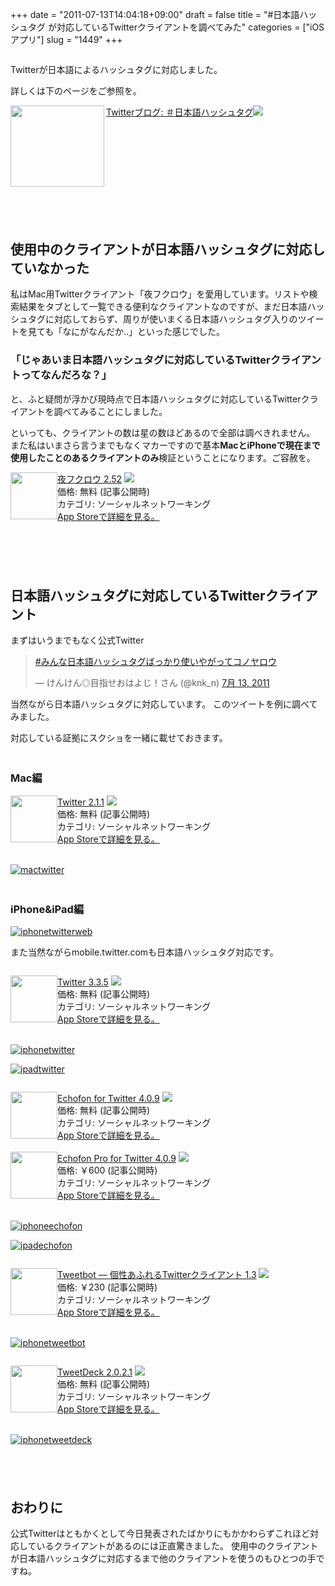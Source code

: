+++
date = "2011-07-13T14:04:18+09:00"
draft = false
title = "#日本語ハッシュタグ が対応しているTwitterクライアントを調べてみた"
categories = ["iOSアプリ"]
slug = "1449"
+++

<img src="http://knk-n.com.s3-website-ap-northeast-1.amazonaws.com/images/2011/07/twitter-japan.png" alt="" class="aligncenter size-midium/">

Twitterが日本語によるハッシュタグに対応しました。

詳しくは下のページをご参照を。

<a rel="nofollow" target="_blank" href="http://blog.jp.twitter.com/2011/07/blog-post.html"><img class="alignleft" align="left" border="0" src="http://capture.heartrails.com/150x130/shadow?http://blog.jp.twitter.com/2011/07/blog-post.html" alt="" width="150" height="130"/></a><a rel="nofollow" target="_blank" href="http://blog.jp.twitter.com/2011/07/blog-post.html">Twitterブログ: ＃日本語ハッシュタグ</a><a rel="nofollow" target="_blank" href="http://b.hatena.ne.jp/entry/http://blog.jp.twitter.com/2011/07/blog-post.html"><img border="0" src="http://b.hatena.ne.jp/entry/image/http://blog.jp.twitter.com/2011/07/blog-post.html" /></a><br>
<span style="color:#808080;font-size:80%;"></span><br>
<strong></strong><br style="clear:both;"/>

<!--more-->

<p style="margin-top: 6em;">

<h2>使用中のクライアントが日本語ハッシュタグに対応していなかった</h2>

私はMac用Twitterクライアント「夜フクロウ」を愛用しています。リストや検索結果をタブとして一覧できる便利なクライアントなのですが、まだ日本語ハッシュタグに対応しておらず、周りが使いまくる日本語ハッシュタグ入りのツイートを見ても「なにがなんだか..」といった感じでした。

<h3>「じゃあいま日本語ハッシュタグに対応しているTwitterクライアントってなんだろな？」</h3>

と、ふと疑問が浮かび現時点で日本語ハッシュタグに対応しているTwitterクライアントを調べてみることにしました。

といっても、クライアントの数は星の数ほどあるので全部は調べきれません。
また私はいまさら言うまでもなくマカーですので基本<strong>MacとiPhoneで現在まで使用したことのあるクライアントのみ</strong>検証ということになります。ご容赦を。
<p style="margin-top: 1em;">
<div class="amz-etr-under"><div class="amz-left" style="float:left;"><div class="amz-image"><a href="http://itunes.apple.com/jp/app/id428834068?mt=12&uo=4" target="new"><img width="75" height="75" class="appsImg" src="http://a2.mzstatic.com/us/r1000/079/Purple/71/82/f3/mzi.ojhsedcn.512x512-75.png" alt=""></a></div></div><div class="amz-right"><div class="amz-title"><a href="http://itunes.apple.com/jp/app/id428834068?mt=12&uo=4" target="new">夜フクロウ 2.52</a> <a href="http://itunes.apple.com/jp/app/id428834068?mt=12&uo=4" target="itunes_store"><img src="http://ax.phobos.apple.com.edgesuite.net/ja_jp/images/web/linkmaker/badge_macappstore-sm.gif" style="border: 0;"></a></div><div class="amz-detail">価格: 無料 (記事公開時)<br>カテゴリ: ソーシャルネットワーキング<br><a href="http://itunes.apple.com/jp/app/id428834068?mt=12&uo=4" target="new">App Storeで詳細を見る。</a></div></div></div>
<br clear="all" />

<p style="margin-top: 6em;">

<h2>日本語ハッシュタグに対応しているTwitterクライアント</h2>
まずはいうまでもなく公式Twitter

<blockquote class="twitter-tweet" lang="ja"><p><a href="https://twitter.com/search/%2523みんな日本語ハッシュタグばっかり使いやがってコノヤロウ">#みんな日本語ハッシュタグばっかり使いやがってコノヤロウ</a></p>&mdash; けんけん◎目指せおはよじ！さん (@knk_n) <a href="https://twitter.com/knk_n/status/90974385632067584" data-datetime="2011-07-13T02:42:38+00:00">7月 13, 2011</a></blockquote>

当然ながら日本語ハッシュタグに対応しています。
このツイートを例に調べてみました。

対応している証拠にスクショを一緒に載せておきます。

<p style="margin-top: 3em;">

<h3>Mac編</h3>
<div class="amz-etr-under"><div class="amz-left" style="float:left;"><div class="amz-image"><a href="http://itunes.apple.com/jp/app/twitter/id409789998?mt=12&uo=4" target="new"><img width="75" height="75" class="appsImg" src="http://a2.mzstatic.com/us/r1000/054/Purple/46/11/cc/mzi.fzyeykio.512x512-75.png" alt=""></a></div></div><div class="amz-right"><div class="amz-title"><a href="http://itunes.apple.com/jp/app/twitter/id409789998?mt=12&uo=4" target="new">Twitter 2.1.1</a> <a href="http://itunes.apple.com/jp/app/twitter/id409789998?mt=12&uo=4" target="itunes_store"><img src="http://ax.phobos.apple.com.edgesuite.net/ja_jp/images/web/linkmaker/badge_macappstore-sm.gif" style="border: 0;"></a></div><div class="amz-detail">価格: 無料 (記事公開時)<br>カテゴリ: ソーシャルネットワーキング<br><a href="http://itunes.apple.com/jp/app/twitter/id409789998?mt=12&uo=4" target="new">App Storeで詳細を見る。</a></div></div></div>
<br clear="all" />

<a rel="nofollow" target="_blank" href="http://www.flickr.com/photos/knk_n/5932225615/" title="mactwitter by kenke_n, on Flickr"><img class="flickr_photo" src="http://farm7.static.flickr.com/6026/5932225615_ea6e02dfff.jpg" alt="mactwitter"/></a>

<p style="margin-top: 3em;">

<h3>iPhone&iPad編</h3>
<a rel="nofollow" target="_blank" href="http://www.flickr.com/photos/knk_n/5932782152/" title="iphonetwitterweb by kenke_n, on Flickr"><img class="flickr_photo" src="http://farm7.static.flickr.com/6004/5932782152_b91dd8dc9d.jpg" alt="iphonetwitterweb"/></a>

また当然ながらmobile.twitter.comも日本語ハッシュタグ対応です。

<p style="margin-top: 2em;">

<div class="amz-etr-under"><div class="amz-left" style="float:left;"><div class="amz-image"><a href="http://itunes.apple.com/jp/app/twitter/id333903271?mt=8&uo=4" target="new"><img width="75" height="75" class="appsImg" src="http://a2.mzstatic.com/us/r1000/056/Purple/3e/8f/8a/mzl.juddmkll.png" alt=""></a></div></div><div class="amz-right"><div class="amz-title"><a href="http://itunes.apple.com/jp/app/twitter/id333903271?mt=8&uo=4" target="new">Twitter 3.3.5</a> <a href="http://itunes.apple.com/jp/app/twitter/id333903271?mt=8&uo=4" target="itunes_store"><img src="http://ax.phobos.apple.com.edgesuite.net/ja_jp/images/web/linkmaker/badge_appstore-sm.gif" style="border: 0;"></a></div><div class="amz-detail">価格: 無料 (記事公開時)<br>カテゴリ: ソーシャルネットワーキング<br><a href="http://itunes.apple.com/jp/app/twitter/id333903271?mt=8&uo=4" target="new">App Storeで詳細を見る。</a></div></div></div>
<br clear="all" />

<a rel="nofollow" target="_blank" href="http://www.flickr.com/photos/knk_n/5932781892/" title="iphonetwitter by kenke_n, on Flickr"><img class="flickr_photo" src="http://farm7.static.flickr.com/6146/5932781892_a22bbbcf52.jpg" alt="iphonetwitter"/></a>

<a rel="nofollow" target="_blank" href="http://www.flickr.com/photos/knk_n/5932225547/" title="ipadtwitter by kenke_n, on Flickr"><img class="flickr_photo" src="http://farm7.static.flickr.com/6020/5932225547_b1c527e6d7.jpg" alt="ipadtwitter"/></a>

<p style="margin-top: 2em;">

<div class="amz-etr-under"><div class="amz-left" style="float:left;"><div class="amz-image"><a href="http://itunes.apple.com/jp/app/echofon-for-twitter/id286756410?mt=8&uo=4" target="new"><img width="75" height="75" class="appsImg" src="http://a3.mzstatic.com/us/r1000/014/Purple/02/63/bc/mzl.aypxlbia.png" alt=""></a></div></div><div class="amz-right"><div class="amz-title"><a href="http://itunes.apple.com/jp/app/echofon-for-twitter/id286756410?mt=8&uo=4" target="new">Echofon for Twitter 4.0.9</a> <a href="http://itunes.apple.com/jp/app/echofon-for-twitter/id286756410?mt=8&uo=4" target="itunes_store"><img src="http://ax.phobos.apple.com.edgesuite.net/ja_jp/images/web/linkmaker/badge_appstore-sm.gif" style="border: 0;"></a></div><div class="amz-detail">価格: 無料 (記事公開時)<br>カテゴリ: ソーシャルネットワーキング<br><a href="http://itunes.apple.com/jp/app/echofon-for-twitter/id286756410?mt=8&uo=4" target="new">App Storeで詳細を見る。</a></div></div></div>
<br clear="all" />

<div class="amz-etr-under"><div class="amz-left" style="float:left;"><div class="amz-image"><a href="http://itunes.apple.com/jp/app/echofon-pro-for-twitter/id315577859?mt=8&uo=4" target="new"><img width="75" height="75" class="appsImg" src="http://a4.mzstatic.com/us/r1000/021/Purple/39/37/17/mzl.xxkxkmjn.png" alt=""></a></div></div><div class="amz-right"><div class="amz-title"><a href="http://itunes.apple.com/jp/app/echofon-pro-for-twitter/id315577859?mt=8&uo=4" target="new">Echofon Pro for Twitter 4.0.9</a> <a href="http://itunes.apple.com/jp/app/echofon-pro-for-twitter/id315577859?mt=8&uo=4" target="itunes_store"><img src="http://ax.phobos.apple.com.edgesuite.net/ja_jp/images/web/linkmaker/badge_appstore-sm.gif" style="border: 0;"></a></div><div class="amz-detail">価格: &#65509;600 (記事公開時)<br>カテゴリ: ソーシャルネットワーキング<br><a href="http://itunes.apple.com/jp/app/echofon-pro-for-twitter/id315577859?mt=8&uo=4" target="new">App Storeで詳細を見る。</a></div></div></div>
<br clear="all" />

<a rel="nofollow" target="_blank" href="http://www.flickr.com/photos/knk_n/5932225759/" title="iphoneechofon by kenke_n, on Flickr"><img class="flickr_photo" src="http://farm7.static.flickr.com/6023/5932225759_0f9cf10767.jpg" alt="iphoneechofon"/></a>


<a rel="nofollow" target="_blank" href="http://www.flickr.com/photos/knk_n/5932225477/" title="ipadechofon by kenke_n, on Flickr"><img class="flickr_photo" src="http://farm7.static.flickr.com/6027/5932225477_f294c8982f.jpg" alt="ipadechofon"/></a>

<p style="margin-top: 2em;">

<div class="amz-etr-under"><div class="amz-left" style="float:left;"><div class="amz-image"><a href="http://itunes.apple.com/jp/app/id428851691?mt=8&uo=4" target="new"><img width="75" height="75" class="appsImg" src="http://a5.mzstatic.com/us/r1000/099/Purple/79/78/b2/mzl.ektpitqo.png" alt=""></a></div></div><div class="amz-right"><div class="amz-title"><a href="http://itunes.apple.com/jp/app/id428851691?mt=8&uo=4" target="new">Tweetbot — 個性あふれるTwitterクライアント 1.3</a> <a href="http://itunes.apple.com/jp/app/id428851691?mt=8&uo=4" target="itunes_store"><img src="http://ax.phobos.apple.com.edgesuite.net/ja_jp/images/web/linkmaker/badge_appstore-sm.gif" style="border: 0;"></a></div><div class="amz-detail">価格: &#65509;230 (記事公開時)<br>カテゴリ: ソーシャルネットワーキング<br><a href="http://itunes.apple.com/jp/app/id428851691?mt=8&uo=4" target="new">App Storeで詳細を見る。</a></div></div></div>
<br clear="all" />

<a rel="nofollow" target="_blank" href="http://www.flickr.com/photos/knk_n/5932782026/" title="iphonetweetbot by kenke_n, on Flickr"><img class="flickr_photo" src="http://farm7.static.flickr.com/6122/5932782026_cf5bdcfc5c.jpg" alt="iphonetweetbot"/></a>

<p style="margin-top: 2em;">

<div class="amz-etr-under"><div class="amz-left" style="float:left;"><div class="amz-image"><a href="http://itunes.apple.com/jp/app/tweetdeck/id429654148?mt=8&uo=4" target="new"><img width="75" height="75" class="appsImg" src="http://a3.mzstatic.com/us/r1000/052/Purple/e9/39/6e/mzl.fdilsjhe.png" alt=""></a></div></div><div class="amz-right"><div class="amz-title"><a href="http://itunes.apple.com/jp/app/tweetdeck/id429654148?mt=8&uo=4" target="new">TweetDeck 2.0.2.1</a> <a href="http://itunes.apple.com/jp/app/tweetdeck/id429654148?mt=8&uo=4" target="itunes_store"><img src="http://ax.phobos.apple.com.edgesuite.net/ja_jp/images/web/linkmaker/badge_appstore-sm.gif" style="border: 0;"></a></div><div class="amz-detail">価格: 無料 (記事公開時)<br>カテゴリ: ソーシャルネットワーキング<br><a href="http://itunes.apple.com/jp/app/tweetdeck/id429654148?mt=8&uo=4" target="new">App Storeで詳細を見る。</a></div></div></div>
<br clear="all" />

<a rel="nofollow" target="_blank" href="http://www.flickr.com/photos/knk_n/5932225883/" title="iphonetweetdeck by kenke_n, on Flickr"><img class="flickr_photo" src="http://farm7.static.flickr.com/6124/5932225883_ee9da08150.jpg" alt="iphonetweetdeck"/></a>


<p style="margin-top: 6em;">

<h2>おわりに</h2>
公式Twitterはともかくとして今日発表されたばかりにもかかわらずこれほど対応しているクライアントがあるのには正直驚きました。
使用中のクライアントが日本語ハッシュタグに対応するまで他のクライアントを使うのもひとつの手ですね。
